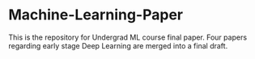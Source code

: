 # Machine-Learning-Paper
This is the repository for Undergrad ML course final paper. Four papers regarding early stage Deep Learning are merged into a final draft.
